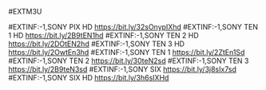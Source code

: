 #EXTM3U

#EXTINF:-1,SONY PIX HD
https://bit.ly/32sOnypIXhd
#EXTINF:-1,SONY TEN 1 HD
https://bit.ly/2B9tEN1hd
#EXTINF:-1,SONY TEN 2 HD
https://bit.ly/2DOtEN2hd
#EXTINF:-1,SONY TEN 3 HD
https://bit.ly/2OwtEn3hd
#EXTINF:-1,SONY TEN 1
https://bit.ly/2ZtEn1Sd
#EXTINF:-1,SONY TEN 2
https://bit.ly/30teN2sd
#EXTINF:-1,SONY TEN 3
https://bit.ly/2B9teN3sd
#EXTINF:-1,SONY SIX
https://bit.ly/3j8sIx7sd
#EXTINF:-1,SONY SIX HD
https://bit.ly/3h6sIXHd
